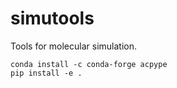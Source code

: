 # simutools
Tools for molecular simulation.


```commandline
conda install -c conda-forge acpype
pip install -e .
```